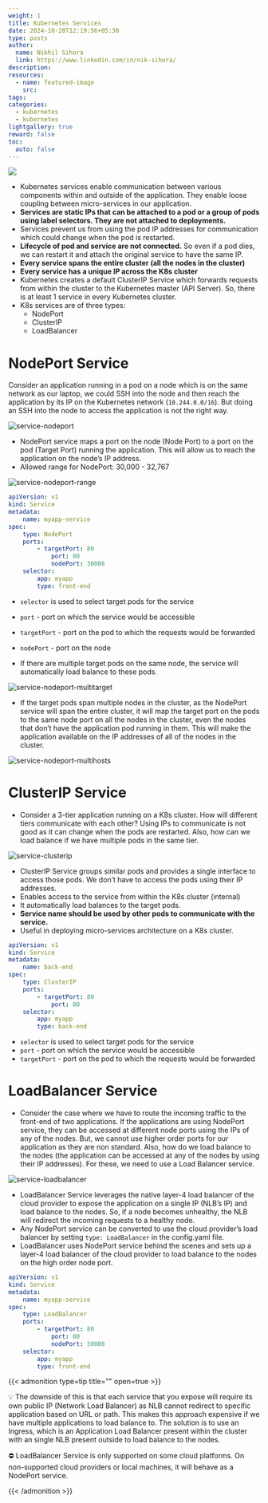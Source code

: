 ```yaml
---
weight: 1
title: Kubernetes Services
date: 2024-10-20T12:19:56+05:30
type: posts
author:
  name: Nikhil Sihora
  link: https://www.linkedin.com/in/nik-sihora/
description:
resources:
  - name: featured-image
    src: 
tags:
categories:
  - kubernetes
  - kubernetes
lightgallery: true
reward: false
toc:
  auto: false
---
```


<img style="display: block; margin: auto;" src="svc.webp">

- Kubernetes services enable communication between various components within and outside of the application. They enable loose coupling between micro-services in our application.
- **Services are static IPs that can be attached to a pod or a group of pods using label selectors. They are not attached to deployments.**
- Services prevent us from using the pod IP addresses for communication which could change when the pod is restarted.
- **Lifecycle of pod and service are not connected.** So even if a pod dies, we can restart it and attach the original service to have the same IP.
- **Every service spans the entire cluster (all the nodes in the cluster)**
- **Every service has a unique IP across the K8s cluster**
- Kubernetes creates a default ClusterIP Service which forwards requests from within the cluster to the Kubernetes master (API Server). So, there is at least 1 service in every Kubernetes cluster.
- K8s services are of three types:
    - NodePort
    - ClusterIP
    - LoadBalancer

# NodePort Service

Consider an application running in a pod on a node which is on the same network as our laptop, we could SSH into the node and then reach the application by its IP on the Kubernetes network (`10.244.0.0/16`). But doing an SSH into the node to access the application is not the right way. 

![service-nodeport](service-nodeport.png)

- NodePort service maps a port on the node (Node Port) to a port on the pod (Target Port) running the application. This will allow us to reach the application on the node’s IP address.
- Allowed range for NodePort: 30,000 - 32,767

![service-nodeport-range](service-nodeport-range.png)

```yaml
apiVersion: v1
kind: Service
metadata:
	name: myapp-service
spec:
	type: NodePort
	ports:
		- targetPort: 80
			port: 80
			nodePort: 30008
	selector:
		app: myapp
		type: front-end
```

- `selector` is used to select target pods for the service
- `port` - port on which the service would be accessible
- `targetPort` - port on the pod to which the requests would be forwarded
- `nodePort` - port on the node

- If there are multiple target pods on the same node, the service will automatically load balance to these pods.

![service-nodeport-multitarget](service-nodeport-multitarget.png)

- If the target pods span multiple nodes in the cluster, as the NodePort service will span the entire cluster, it will map the target port on the pods to the same node port on all the nodes in the cluster, even the nodes that don’t have the application pod running in them. This will make the application available on the IP addresses of all of the nodes in the cluster.

![service-nodeport-multihosts](service-nodeport-multihosts.png)

# ClusterIP Service

- Consider a 3-tier application running on a K8s cluster. How will different tiers communicate with each other? Using IPs to communicate is not good as it can change when the pods are restarted. Also, how can we load balance if we have multiple pods in the same tier.

![service-clusterip](service-clusterip.png)

- ClusterIP Service groups similar pods and provides a single interface to access those pods. We don’t have to access the pods using their IP addresses.
- Enables access to the service from within the K8s cluster (internal)
- It automatically load balances to the target pods.
- **Service name should be used by other pods to communicate with the service.**
- Useful in deploying micro-services architecture on a K8s cluster.

```yaml
apiVersion: v1
kind: Service
metadata:
	name: back-end
spec:
	type: ClusterIP
	ports:
		- targetPort: 80
			port: 80
	selector:
		app: myapp
		type: back-end
```

- `selector` is used to select target pods for the service
- `port` - port on which the service would be accessible
- `targetPort` - port on the pod to which the requests would be forwarded

# LoadBalancer Service

- Consider the case where we have to route the incoming traffic to the front-end of two applications. If the applications are using NodePort service, they can be accessed at different node ports using the IPs of any of the nodes. But, we cannot use higher order ports for our application as they are non standard. Also, how do we load balance to the nodes (the application can be accessed at any of the nodes by using their IP addresses). For these, we need to use a Load Balancer service.

![service-loadbalancer](service-loadbalancer.png)

- LoadBalancer Service leverages the native layer-4 load balancer of the cloud provider to expose the application on a single IP (NLB’s IP) and load balance to the nodes. So, if a node becomes unhealthy, the NLB will redirect the incoming requests to a healthy node.
- Any NodePort service can be converted to use the cloud provider’s load balancer by setting `type: LoadBalancer` in the config.yaml file.
- LoadBalancer uses NodePort service behind the scenes and sets up a layer-4 load balancer of the cloud provider to load balance to the nodes on the high order node port.

```yaml
apiVersion: v1
kind: Service
metadata:
	name: myapp-service
spec:
	type: LoadBalancer
	ports:
		- targetPort: 80
			port: 80
			nodePort: 30008
	selector:
		app: myapp
		type: front-end
```

{{< admonition type=tip title="" open=true >}}

💡 The downside of this is that each service that you expose will require its own public IP (Network Load Balancer) as NLB cannot redirect to specific application based on URL or path. This makes this approach expensive if we have multiple applications to load balance to. The solution is to use an Ingress, which is an Application Load Balancer present within the cluster with an single NLB present outside to load balance to the nodes.

⛔ LoadBalancer Service is only supported on some cloud platforms. On non-supported cloud providers or local machines, it will behave as a NodePort service.

{{< /admonition >}}